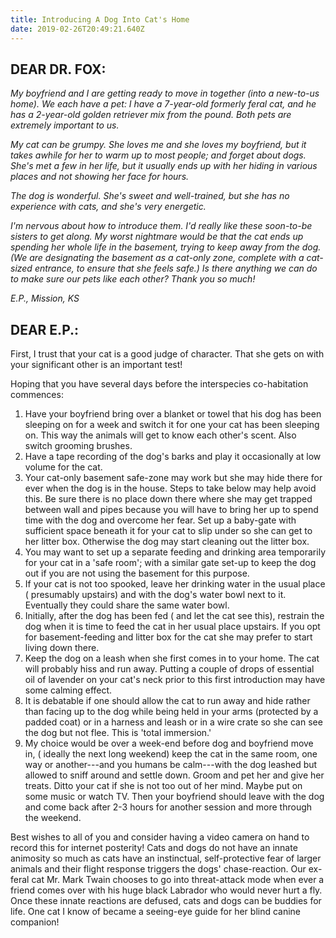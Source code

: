 ```yaml
---
title: Introducing A Dog Into Cat's Home
date: 2019-02-26T20:49:21.640Z
---
```

## DEAR DR. FOX:

_My boyfriend and I are getting ready to move in together (into a new-to-us home). We each have a pet: I have a 7-year-old formerly feral cat, and he has a 2-year-old golden retriever mix from the pound. Both pets are extremely important to us._

_My cat can be grumpy. She loves me and she loves my boyfriend, but it takes awhile for her to warm up to most people; and forget about dogs. She's met a few in her life, but it usually ends up with her hiding in various places and not showing her face for hours._

_The dog is wonderful. She's sweet and well-trained, but she has no experience with cats, and she's very energetic._

_I'm nervous about how to introduce them. I'd really like these soon-to-be sisters to get along. My worst nightmare would be that the cat ends up spending her whole life in the basement, trying to keep away from the dog. (We are designating the basement as a cat-only zone, complete with a cat-sized entrance, to ensure that she feels safe.) Is there anything we can do to make sure our pets like each other? Thank you so much!_

_E.P., Mission, KS_ 

## DEAR E.P.:

First, I trust that your cat is a good judge of character. That she gets on with your significant other is an important test!

Hoping that you have several days before the interspecies co-habitation commences:

1. Have your boyfriend bring over a blanket or towel that his dog has been sleeping on for a week and switch it for one your cat has been sleeping on. This way the animals will get to know each other's scent. Also switch grooming brushes.
2. Have a tape recording of the dog's barks and play it occasionally at low volume for the cat.
3. Your cat-only basement safe-zone may work but she may hide there for ever when the dog is in the house. Steps to take below may help avoid this. Be sure there is no place down there where she may get trapped between wall and pipes because you will have to bring her up to spend time with the dog and overcome her fear. Set up a baby-gate with sufficient space beneath it for your cat to slip under so she can get to her litter box. Otherwise the dog may start cleaning out the litter box.
4. You may want to set up a separate feeding and drinking area temporarily for your cat in a 'safe room'; with a similar gate set-up to keep the dog out if you are not using the basement for this purpose.
5. If your cat is not too spooked, leave her drinking water in the usual place ( presumably upstairs) and with the dog's water bowl next to it. Eventually they could share the same water bowl.
6. Initially, after the dog has been fed ( and let the cat see this), restrain the dog when it is time to feed the cat in her usual place upstairs. If you opt for basement-feeding and litter box for the cat she may prefer to start living down there.
7. Keep the dog on a leash when she first comes in to your home. The cat will probably hiss and run away. Putting a couple of drops of essential oil of lavender on your cat's neck prior to this first introduction may have some calming effect.
8. It is debatable if one should allow the cat to run away and hide rather than facing up to the dog while being held in your arms (protected by a padded coat) or in a harness and leash or in a wire crate so she can see the dog but not flee. This is 'total immersion.'
9. My choice would be over a week-end before dog and boyfriend move in, ( ideally the next long weekend) keep the cat in the same room, one way or another---and you humans be calm---with the dog leashed but allowed to sniff around and settle down. Groom and pet her and give her treats. Ditto your cat if she is not too out of her mind. Maybe put on some music or watch TV. Then your boyfriend should leave with the dog and come back after 2-3 hours for another session and more through the weekend.

Best wishes to all of you and consider having a video camera on hand to record this for internet posterity! Cats and dogs do not have an innate animosity so much as cats have an instinctual, self-protective fear of larger animals and their flight response triggers the dogs' chase-reaction. Our ex-feral cat Mr. Mark Twain chooses to go into threat-attack mode when ever a friend comes over with his huge black Labrador who would never hurt a fly. Once these innate reactions are defused, cats and dogs can be buddies for life. One cat I know of became a seeing-eye guide for her blind canine companion!
